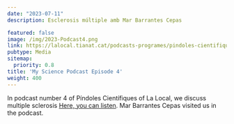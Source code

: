 ```yaml
---
date: "2023-07-11"
description: Esclerosis múltiple amb Mar Barrantes Cepas

featured: false
image: /img/2023-Podcast4.png
link: https://lalocal.tianat.cat/podcasts-programes/pindoles-cientifiques/
pubtype: Media
sitemap:
  priority: 0.8
title: 'My Science Podcast Episode 4'
weight: 400
---
```


In podcast number 4 of Píndoles Científiques of La Local, we discuss multiple sclerosis [Here, you can listen](https://go.ivoox.com/rf/112187813). Mar Barrantes Cepas visited us in the podcast.


